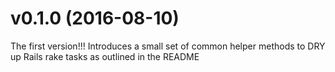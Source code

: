 # v0.1.0 (2016-08-10)

The first version!!! Introduces a small set of common helper methods to DRY up Rails rake tasks
as outlined in the README
